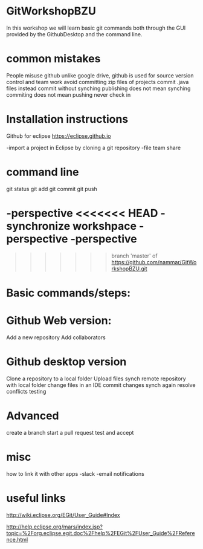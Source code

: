 # GitWorkshopBZU
In this workshop we will learn basic git commands both through the GUI provided by the GithubDesktop and the command line.

# common mistakes
People misuse github
unlike google drive, github is used for source version control and team work
avoid committing zip files of projects commit .java files instead
commit without synching 
publishing does not mean synching
commiting does not mean pushing
never check in 

# Installation instructions 
Github for eclipse
https://eclipse.github.io

-import a project in Eclipse by cloning a git repository 
-file team share

# command line
git status
git add
git commit
git push

-perspective
<<<<<<< HEAD
-synchronize workshpace
-perspective
-perspective
=======
>>>>>>> branch 'master' of https://github.com/nammar/GitWorkshopBZU.git
# Basic commands/steps:
# Github Web version:
Add a new repository
Add collaborators
# Github desktop version
Clone a repository to a local folder 
Upload files
synch remote repository with local folder
change files in an IDE 
commit changes
synch again
resolve conflicts
testing

# Advanced
create a branch
start a pull request
test and accept

# misc
how to link it with other apps
-slack
-email notifications

# useful links
http://wiki.eclipse.org/EGit/User_Guide#Index

http://help.eclipse.org/mars/index.jsp?topic=%2Forg.eclipse.egit.doc%2Fhelp%2FEGit%2FUser_Guide%2FReference.html

